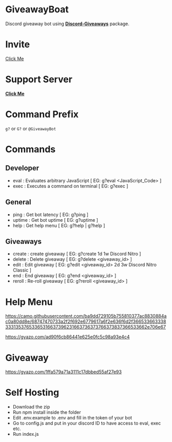 # GiveawayBoat
Discord giveaway bot using **[Discord-Giveaways](https://npmjs.com/discord-giveaways)** package.

# Invite
[Click Me](https://discord.com/api/oauth2/authorize?client_id=720998947270951002&permissions=8&scope=bot "GiveawayBot Invite")

# Support Server
**[Click Me](https://discord.gg/VQwb8Mc "Join GiveawayBot Discord Server")**

# Command Prefix
`g?` or `G?` or `@GiveawayBot`

# Commands
## Developer
- eval : Evaluates arbitrary JavaScript [ EG: g?eval <JavaScript_Code> ]
- exec : Executes a command on terminal [ EG: g?exec <command> ]

## General
- ping : Get bot latency [ EG: g?ping ]
- uptime : Get bot uptime [ EG: g?uptime ]
- help : Get help menu  [ EG: g?help | g?help <command> ]

## Giveaways
- create : create giveaway [ EG: g?create 1d 1w Discord Nitro ]
- delete : Delete giveaway [ EG: g?delete <giveaway_id> ]
- edit : Edit giveaway [ EG: g?edit <giveaway_id> 2d 3w Discord Nitro Classic ]
- end : End giveaway [ EG: g?end <giveaway_id> ]
- reroll : Re-roll giveaway [ EG: g?reroll <giveaway_id> ]

# Help Menu
https://camo.githubusercontent.com/ba9dd729105b755810377ac8830884ac0a80dd8e/68747470733a2f2f692e6779617a6f2e636f6d2f36653366333833313537653365316637396231663736373766373837366533662e706e67

https://gyazo.com/ad90f6cb86441e625e0fc5c98a93e4c4

# Giveaway
https://gyazo.com/1ffa579a71a3111c17dbbed55af27e93

# Self Hosting

- Download the zip
- Run npm install inside the folder
- Edit .env.example to .env and fill in the token of your bot
- Go to config.js and put in your discord ID to have access to eval, exec etc.
- Run index.js
